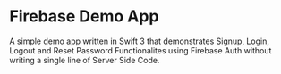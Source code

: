 # Firebase Demo App

A simple demo app written in Swift 3 that demonstrates Signup, Login, Logout and Reset Password Functionalites using Firebase Auth without writing a single line of Server Side Code. 
